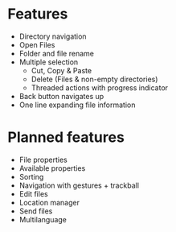 # Features #

  * Directory navigation
  * Open Files
  * Folder and file rename
  * Multiple selection
    * Cut, Copy & Paste
    * Delete (Files & non-empty directories)
    * Threaded actions with progress indicator
  * Back button navigates up
  * One line expanding file information

# Planned features #
  * File properties
  * Available properties
  * Sorting
  * Navigation with gestures + trackball
  * Edit files
  * Location manager
  * Send files
  * Multilanguage